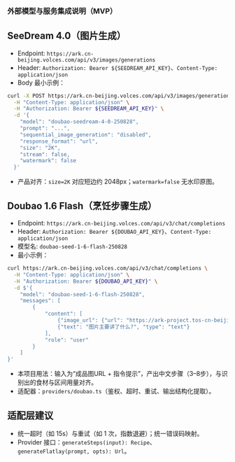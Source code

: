 ### 外部模型与服务集成说明（MVP）

## SeeDream 4.0（图片生成）
- Endpoint: `https://ark.cn-beijing.volces.com/api/v3/images/generations`
- Header: `Authorization: Bearer ${SEEDREAM_API_KEY}`、`Content-Type: application/json`
- Body 最小示例：
```bash
curl -X POST https://ark.cn-beijing.volces.com/api/v3/images/generations \
  -H "Content-Type: application/json" \
  -H "Authorization: Bearer ${SEEDREAM_API_KEY}" \
  -d '{
    "model": "doubao-seedream-4-0-250828",
    "prompt": "...",
    "sequential_image_generation": "disabled",
    "response_format": "url",
    "size": "2K",
    "stream": false,
    "watermark": false
  }'
```
- 产品对齐：`size=2K` 对应短边约 2048px；`watermark=false` 无水印原图。

## Doubao 1.6 Flash（烹饪步骤生成）
- Endpoint: `https://ark.cn-beijing.volces.com/api/v3/chat/completions`
- Header: `Authorization: Bearer ${DOUBAO_API_KEY}`、`Content-Type: application/json`
- 模型名: `doubao-seed-1-6-flash-250828`
- 最小示例：
```bash
curl https://ark.cn-beijing.volces.com/api/v3/chat/completions \
  -H "Content-Type: application/json" \
  -H "Authorization: Bearer ${DOUBAO_API_KEY}" \
  -d $'{
    "model": "doubao-seed-1-6-flash-250828",
    "messages": [
        {
            "content": [
                {"image_url": {"url": "https://ark-project.tos-cn-beijing.ivolces.com/images/view.jpeg"}, "type": "image_url"},
                {"text": "图片主要讲了什么?", "type": "text"}
            ],
            "role": "user"
        }
    ]
}'
```
- 本项目用法：输入为“成品图URL + 指令提示”，产出中文步骤（3–8步），与识别出的食材与区间用量对齐。
- 适配器：`providers/doubao.ts`（鉴权、超时、重试、输出结构化提取）。

## 适配层建议
- 统一超时（如 15s）与重试（如 1 次，指数退避）；统一错误码映射。
- Provider 接口：`generateSteps(input): Recipe`、`generateFlatlay(prompt, opts): Url`。


